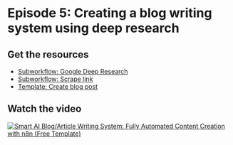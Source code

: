 # Episode 5: Creating a blog writing system using deep research

## Get the resources

- [Subworkflow: Google Deep Research](subworkflow_google_deep_research.json)
- [Subworkflow: Scrape link](subworkflow_scrape_link.json)
- [Template: Create blog post](template_create_blog_post.json)

## Watch the video

[![Smart AI Blog/Article Writing System: Fully Automated Content Creation with n8n (Free Template)](https://img.youtube.com/vi/aAjspF1Vohg/0.jpg)](https://www.youtube.com/watch?v=aAjspF1Vohg)
